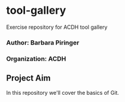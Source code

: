 # tool-gallery
Exercise repository for ACDH tool gallery

### Author: Barbara Piringer
### Organization: ACDH

## Project Aim
In this repository we'll cover the basics of Git.
